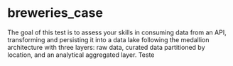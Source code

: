 # breweries_case
The goal of this test is to assess your skills in consuming data from an API, transforming and persisting it into a data lake following the medallion architecture with three layers: raw data, curated data partitioned by location, and an analytical aggregated layer.
Teste